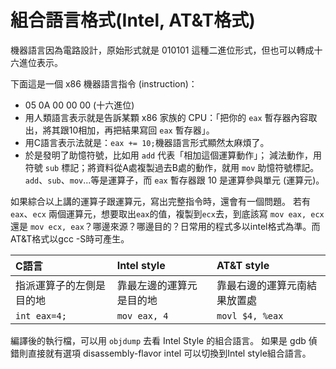 # 組合語言格式\(Intel, AT&T格式\)

機器語言因為電路設計，原始形式就是 010101 這種二進位形式，但也可以轉成十六進位表示。

下面這是一個 x86 機器語言指令 \(instruction\)：

* 05 0A 00 00 00 \(十六進位\)
* 用人類語言表示就是告訴某顆 x86 家族的 CPU：「把你的 `eax` 暫存器內容取出，將其跟10相加，再把結果寫回 `eax` 暫存器」。
* 用C語言表示法就是：`eax += 10;`機器語言形式顯然太麻煩了。
* 於是發明了助憶符號，比如用 `add` 代表「相加這個運算動作」；  減法動作，用符號 `sub` 標記；將資料從A處複製過去B處的動作，就用 `mov` 助憶符號標記。  `add`、`sub`、`mov`...等是運算子，而 `eax` 暫存器跟 10 是運算參與單元 \(運算元\)。

如果綜合以上講的運算子跟運算元，寫出完整指令時，還會有一個問題。 若有 `eax`、`ecx` 兩個運算元，想要取出`eax`的值，複製到`ecx`去，到底該寫 `mov eax, ecx` 還是 `mov ecx, eax`？哪邊來源？哪邊目的？日常用的程式多以intel格式為準。而AT&T格式以gcc -S時可產生。



| C語言 | Intel style | AT&T style |
| :--- | :--- | :--- |
| 指派運算子的左側是目的地 | 靠最左邊的運算元是目的地 | 靠最右邊的運算元南結果放置處 |
| `int eax=4;` | `mov eax, 4` | `movl $4, %eax` |

編譯後的執行檔，可以用 `objdump` 去看 Intel Style 的組合語言。 如果是 gdb 偵錯則直接就有選項 disassembly-flavor intel 可以切換到Intel style組合語言。





